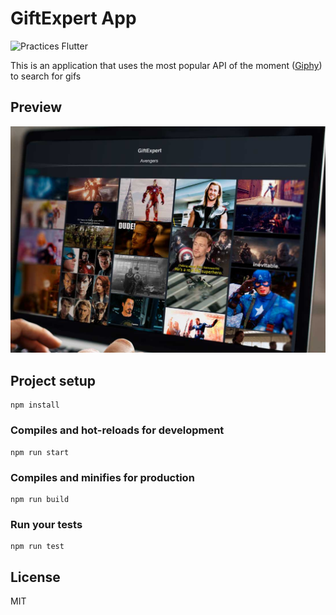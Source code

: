 # GiftExpert App

<img alt="Practices Flutter" src="https://img.shields.io/badge/Awesome-React-blue.svg?longCache=true&style=flat-square" />

This is an application that uses the most popular API of the moment ([Giphy]('https://giphy.com/explore/expert')) to search for gifs

## Preview

![](/.readme-static/app.jpg)

## Project setup
```
npm install
```

### Compiles and hot-reloads for development
```
npm run start
```

### Compiles and minifies for production
```
npm run build
```

### Run your tests
```
npm run test
```

## License
MIT